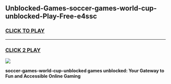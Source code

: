 
## Unblocked-Games-soccer-games-world-cup-unblocked-Play-Free-e4ssc
<h3>
<a href="https://premium76.site?title=soccer-games-world-cup-unblocked&ref=23A">CLICK TO PLAY</a></h3>
<hr>

<h3>
<a href="https://premium76.site?title=soccer-games-world-cup-unblocked&ref=23A">CLICK 2 PLAY</a>
  
</h3>

<a href="https://premium76.site?title=soccer-games-world-cup-unblocked&ref=23A"><img src="https://clearcache.store/games.png"></a>


**soccer-games-world-cup-unblocked games unblocked: Your Gateway to Fun and Accessible Online Gaming**
